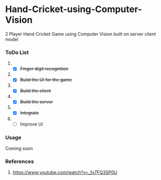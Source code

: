 # Hand-Cricket-using-Computer-Vision
2 Player Hand Cricket Game using Computer Vision built on server client model

### ToDo List 

1. -[x] ~~Finger digit recognition~~ 
2. -[x] ~~Build the UI for the game~~ 
3. -[x] ~~Build the client~~ 
4. -[x] ~~Build the server~~
5. -[x] ~~Integrate~~ 
6. -[ ] Improve UI 

### Usage
Coming soon 

### References 
1. <https://www.youtube.com/watch?v=_fx7FQ3SP0U>